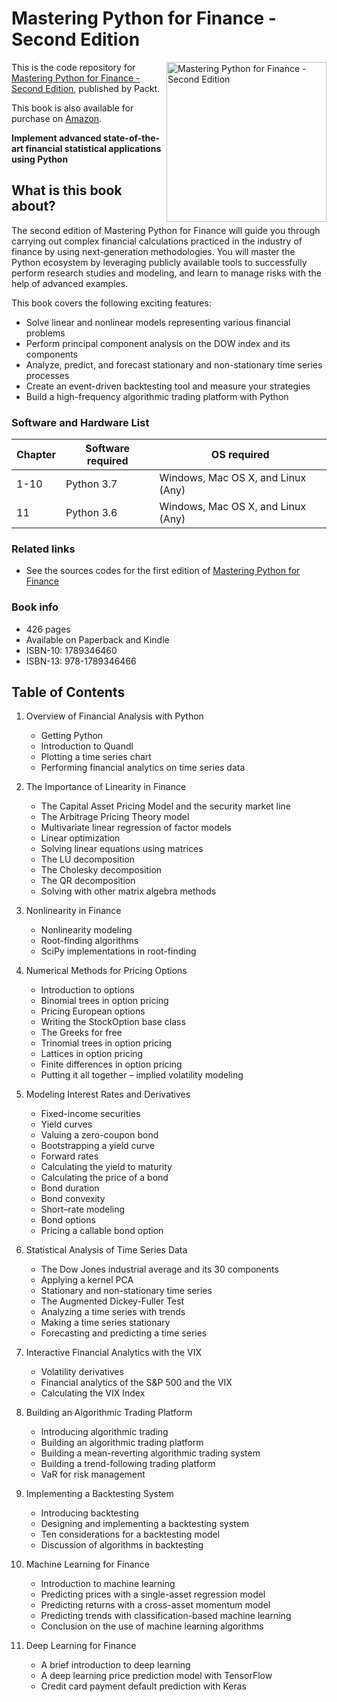 # Mastering Python for Finance - Second Edition

<a href="https://www.packtpub.com/big-data-and-business-intelligence/mastering-python-finance-second-edition?utm_source=github&utm_medium=repository&utm_campaign=9781789346466"><img src="https://www.packtpub.com/sites/default/files/B11165.png" alt="Mastering Python for Finance - Second Edition" height="256px" align="right"></a>

This is the code repository for [Mastering Python for Finance - Second Edition](https://www.packtpub.com/big-data-and-business-intelligence/mastering-python-finance-second-edition?utm_source=github&utm_medium=repository&utm_campaign=9781789346466), published by Packt.

This book is also available for purchase on [Amazon](https://www.amazon.com/dp/1789346460).


**Implement advanced state-of-the-art financial statistical applications using Python**

## What is this book about?
The second edition of Mastering Python for Finance will guide you through carrying out complex financial calculations practiced in the industry of finance by using next-generation methodologies. You will master the Python ecosystem by leveraging publicly available tools to successfully perform research studies and modeling, and learn to manage risks with the help of advanced examples.

This book covers the following exciting features: 
* Solve linear and nonlinear models representing various financial problems
* Perform principal component analysis on the DOW index and its components
* Analyze, predict, and forecast stationary and non-stationary time series processes
* Create an event-driven backtesting tool and measure your strategies
* Build a high-frequency algorithmic trading platform with Python


### Software and Hardware List

| Chapter  | Software required                   | OS required                        |
| -------- | ------------------------------------| -----------------------------------|
| 1-10     | Python 3.7                          | Windows, Mac OS X, and Linux (Any) |
| 11       | Python 3.6                          | Windows, Mac OS X, and Linux (Any) |


### Related links
* See the sources codes for the first edition of [Mastering Python for Finance](https://github.com/jamesmawm/Mastering-Python-for-Finance-source-codes)


### Book info

- 426 pages
- Available on Paperback and Kindle
- ISBN-10: 1789346460
- ISBN-13: 978-1789346466

## Table of Contents

1. Overview of Financial Analysis with Python

    - Getting Python
    - Introduction to Quandl
    - Plotting a time series chart
    - Performing financial analytics on time series data

2. The Importance of Linearity in Finance
    - The Capital Asset Pricing Model and the security market line
    - The Arbitrage Pricing Theory model
    - Multivariate linear regression of factor models
    - Linear optimization
    - Solving linear equations using matrices
    - The LU decomposition
    - The Cholesky decomposition
    - The QR decomposition
    - Solving with other matrix algebra methods
   
3. Nonlinearity in Finance
   
    - Nonlinearity modeling
    - Root-finding algorithms
    - SciPy implementations in root-finding
       
4. Numerical Methods for Pricing Options

    - Introduction to options
    - Binomial trees in option pricing
    - Pricing European options
    - Writing the StockOption base class
    - The Greeks for free
    - Trinomial trees in option pricing
    - Lattices in option pricing
    - Finite differences in option pricing
    - Putting it all together – implied volatility modeling
        
5. Modeling Interest Rates and Derivatives

    - Fixed-income securities
    - Yield curves
    - Valuing a zero-coupon bond
    - Bootstrapping a yield curve
    - Forward rates
    - Calculating the yield to maturity
    - Calculating the price of a bond
    - Bond duration
    - Bond convexity
    - Short–rate modeling
    - Bond options
    - Pricing a callable bond option

6. Statistical Analysis of Time Series Data

    - The Dow Jones industrial average and its 30 components
    - Applying a kernel PCA
    - Stationary and non-stationary time series
    - The Augmented Dickey-Fuller Test
    - Analyzing a time series with trends
    - Making a time series stationary
    - Forecasting and predicting a time series

7. Interactive Financial Analytics with the VIX

    - Volatility derivatives
    - Financial analytics of the S&P 500 and the VIX
    - Calculating the VIX Index

8. Building an Algorithmic Trading Platform

    - Introducing algorithmic trading
    - Building an algorithmic trading platform
    - Building a mean-reverting algorithmic trading system
    - Building a trend-following trading platform
    - VaR for risk management

9. Implementing a Backtesting System

    - Introducing backtesting
    - Designing and implementing a backtesting system
    - Ten considerations for a backtesting model
    - Discussion of algorithms in backtesting

10. Machine Learning for Finance

    - Introduction to machine learning
    - Predicting prices with a single-asset regression model
    - Predicting returns with a cross-asset momentum model
    - Predicting trends with classification-based machine learning
    - Conclusion on the use of machine learning algorithms

11. Deep Learning for Finance
    
    - A brief introduction to deep learning
    - A deep learning price prediction model with TensorFlow
    - Credit card payment default prediction with Keras




